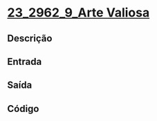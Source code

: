 
# [23_2962_9_Arte Valiosa][2962]

[2962]: <https://judge.beecrowd.com/pt/problems/view/2962>

## Descrição

## Entrada

## Saída

## Código

```cpp

```
